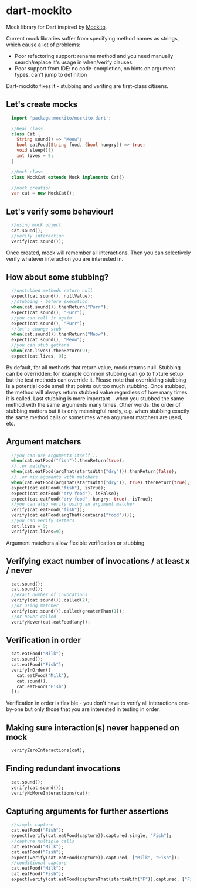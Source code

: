 dart-mockito
============

Mock library for Dart inspired by [Mockito](https://code.google.com/p/mockito/).

Current mock libraries suffer from specifying method names as strings, which cause a lot of problems:
  * Poor refactoring support: rename method and you need manually search/replace it's usage in when/verify clauses.
  * Poor support from IDE: no code-completion, no hints on argument types, can't jump to definition

Dart-mockito fixes it - stubbing and verifing are first-class citisens.

## Let's create mocks
```dart
  import 'package:mockito/mockito.dart';

  //Real class
  class Cat {
    String sound() => "Meow";
    bool eatFood(String food, {bool hungry}) => true;
    void sleep(){}
    int lives = 9;
  }

  //Mock class
  class MockCat extends Mock implements Cat{}

  //mock creation
  var cat = new MockCat();
```

## Let's verify some behaviour!
```dart
  //using mock object
  cat.sound();
  //verify interaction
  verify(cat.sound());
```
Once created, mock will remember all interactions. Then you can selectively verify whatever interaction you are interested in.

## How about some stubbing?
```dart
  //unstubbed methods return null
  expect(cat.sound(), nullValue);
  //stubbing - before execution
  when(cat.sound()).thenReturn("Purr");
  expect(cat.sound(), "Purr");
  //you can call it again
  expect(cat.sound(), "Purr");
  //let's change stub
  when(cat.sound()).thenReturn("Meow");
  expect(cat.sound(), "Meow");
  //you can stub getters
  when(cat.lives).thenReturn(9);
  expect(cat.lives, 9);
```

By default, for all methods that return value, mock returns null.
Stubbing can be overridden: for example common stubbing can go to fixture setup but the test methods can override it. Please note that overridding stubbing is a potential code smell that points out too much stubbing.
Once stubbed, the method will always return stubbed value regardless of how many times it is called.
Last stubbing is more important - when you stubbed the same method with the same arguments many times. Other words: the order of stubbing matters but it is only meaningful rarely, e.g. when stubbing exactly the same method calls or sometimes when argument matchers are used, etc.

## Argument matchers
```dart
  //you can use arguments itself...
  when(cat.eatFood("fish")).thenReturn(true);
  //..or matchers
  when(cat.eatFood(argThat(startsWith("dry"))).thenReturn(false);
  //..or mix aguments with matchers
  when(cat.eatFood(argThat(startsWith("dry")), true).thenReturn(true);
  expect(cat.eatFood("fish"), isTrue);
  expect(cat.eatFood("dry food"), isFalse);
  expect(cat.eatFood("dry food", hungry: true), isTrue);
  //you can also verify using an argument matcher
  verify(cat.eatFood("fish"));
  verify(cat.eatFood(argThat(contains("food"))));
  //you can verify setters
  cat.lives = 9;
  verify(cat.lives=9);
```
Argument matchers allow flexible verification or stubbing

## Verifying exact number of invocations / at least x / never
```dart
  cat.sound();
  cat.sound();
  //exact number of invocations
  verify(cat.sound()).called(2);
  //or using matcher
  verify(cat.sound()).called(greaterThan(1));
  //or never called
  verifyNever(cat.eatFood(any));
```
## Verification in order
```dart
  cat.eatFood("Milk");
  cat.sound();
  cat.eatFood("Fish");
  verifyInOrder([
    cat.eatFood("Milk"),
    cat.sound(),
    cat.eatFood("Fish")
  ]);
```
Verification in order is flexible - you don't have to verify all interactions one-by-one but only those that you are interested in testing in order.

## Making sure interaction(s) never happened on mock
```dart
  verifyZeroInteractions(cat);
```
## Finding redundant invocations
```dart
  cat.sound();
  verify(cat.sound());
  verifyNoMoreInteractions(cat);
```
## Capturing arguments for further assertions
```dart
  //simple capture
  cat.eatFood("Fish");
  expect(verify(cat.eatFood(capture)).captured.single, "Fish");
  //capture multiple calls
  cat.eatFood("Milk");
  cat.eatFood("Fish");
  expect(verify(cat.eatFood(capture)).captured, ["Milk", "Fish"]);
  //conditional capture
  cat.eatFood("Milk");
  cat.eatFood("Fish");
  expect(verify(cat.eatFood(captureThat(startsWith("F")).captured, ["Fish"]);
```
